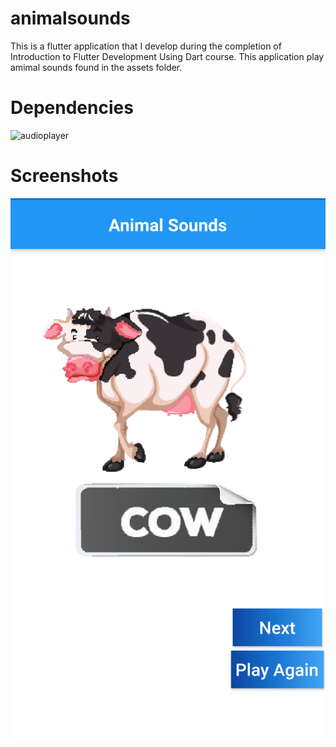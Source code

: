 # animalsounds
This is a flutter application that I develop during the completion of Introduction to Flutter Development Using Dart course.
This application play amimal sounds found in the assets folder.


# Dependencies
![audioplayer](https://pub.dev/packages/audioplayers)

# Screenshots
<div align='center'>
  <img src='https://github.com/gupta-shrinath/animal_sounds/blob/master/screenshots/animalsounds.png'>
</div>
